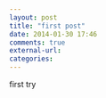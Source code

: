 ```yaml
---
layout: post
title: "first post"
date: 2014-01-30 17:46
comments: true
external-url:
categories:
--- 
```



first try
